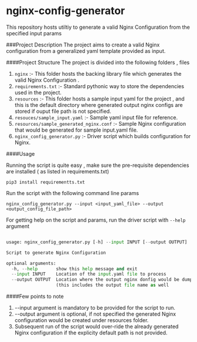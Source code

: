 # nginx-config-generator

This repository hosts utiltiy to generate a valid Nginx Configuration from the specified input params

###Project Description
The project aims to create a valid Nginx configuration from a generalized yaml template provided as input.

####Project Structure
The project is divided into the following folders , files 

1. `nginx` :- This folder hosts the backing library file which generates the valid Nginx Configuration .
2. `requirements.txt` :- Standard pythonic way to store the dependencies used in the project.
3. `resources` :- This folder hosts a sample input yaml for the project , and this is the default directory where generated output nginx configs are stored if ouput file path is not specified.
4. `resouces/sample_input.yaml` :-  Sample yaml input file for reference.
5. `resources/sample_generated_nginx.conf` :- Sample Nginx configuration that would be generated for sample input.yaml file. 
6. `nginx_config_generator.py` :- Driver script which builds configuration for Nginx.   

####Usage

Running the script is quite easy , make sure the pre-requisite dependencies are installed ( as listed in requirements.txt)

`pip3 install requirementts.txt`


Run the script with the following command line params

`nginx_config_generator.py --input <input_yaml_file> --output <output_config_file_path>`


For getting help on the script and params, run the driver script with `--help` argument

```nginx_config_generator.py --help

usage: nginx_config_generator.py [-h] --input INPUT [--output OUTPUT]

Script to generate Nginx Configuration

optional arguments:
  -h, --help       show this help message and exit
  --input INPUT    Location of the input.yaml file to process
  --output OUTPUT  Location where the output nginx donfig would be dumped
                   (this includes the output file name as well
```

####Few points to note 
1. --input argument is mandatory to be provided for the script to run.
2. --output argument is optional, if not specified the generated Nginx configuration would be created under resources folder.
3. Subsequent run of the script would over-ride the already generated Nginx configuration if the explicity default path is not provided.